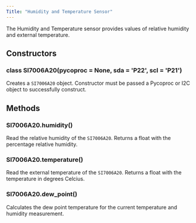 ```yaml
---
Title: "Humidity and Temperature Sensor"
---
```


The Humidity and Temperature sensor provides values of relative humidity and external temperature.

## Constructors

### class SI7006A20(pycoproc = None, sda = 'P22', scl = 'P21')

Creates a `SI7006A20` object. Constructor must be passed a Pycoproc or I2C object to successfully construct.

## Methods

### SI7006A20.humidity()

Read the relative humidity of the `SI7006A20`. Returns a float with the percentage relative humidity.

### SI7006A20.temperature()

Read the external temperature of the `SI7006A20`. Returns a float with the temperature in degrees Celcius.

### SI7006A20.dew_point()

Calculates the dew point temperature for the current temperature and humidity measurement.